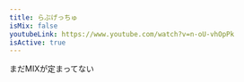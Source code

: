 ```yaml
---
title: らぶげっちゅ
isMix: false
youtubeLink: https://www.youtube.com/watch?v=n-oU-vhOpPk
isActive: true
---
```


まだMIXが定まってない
